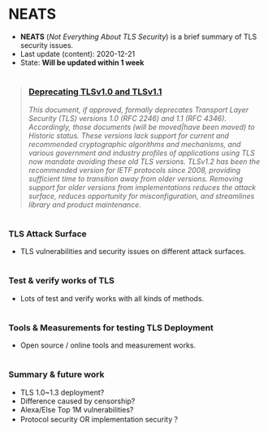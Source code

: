 # NEATS
* **NEATS** (*Not Everything About TLS Security*) is a brief summary of TLS security issues.
* Last update (content): 2020-12-21
* State: **Will be updated within 1 week**
#

>### [Deprecating TLSv1.0 and TLSv1.1](https://datatracker.ietf.org/doc/draft-ietf-tls-oldversions-deprecate/)
> *This document, if approved, formally deprecates Transport Layer
   Security (TLS) versions 1.0 (RFC 2246) and 1.1 (RFC 4346).
   Accordingly, those documents (will be moved|have been moved) to
   Historic status.  These versions lack support for current and
   recommended cryptographic algorithms and mechanisms, and various
   government and industry profiles of applications using TLS now
   mandate avoiding these old TLS versions.  TLSv1.2 has been the
   recommended version for IETF protocols since 2008, providing
   sufficient time to transition away from older versions.  Removing
   support for older versions from implementations reduces the attack
   surface, reduces opportunity for misconfiguration, and streamlines
   library and product maintenance.*
>
#
### TLS Attack Surface
* TLS vulnerabilities and security issues on different attack surfaces.

#
### Test & verify works of TLS
* Lots of test and verify works with all kinds of methods.

#
### Tools & Measurements for testing TLS Deployment
* Open source / online tools and measurement works.

#
### Summary & future work
* TLS 1.0~1.3 deployment?
* Difference caused by censorship?
* Alexa/Else Top 1M vulnerabilities?
* Protocol security OR implementation security？